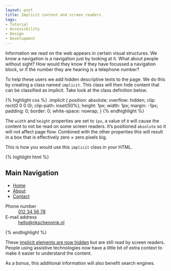 ```yaml
---
layout: post
title: Implicit content and screen readers
tags:
- Tutorial
- Accessibility
- Design
- Development
---
```

Information we read on the web appears in certain visual structures. We know a navigation is a navigation just by looking at it. What about people without sight? How would they know if they have focussed a navigation block, or if the number they are hearing is a telephone number? 

To help these users we add hidden descriptive texts to the page. We do this by creating a class named `implicit`. This class will then hide content that can be classified as implicit. Take look at the class definition below.

{% highlight css %}
.implicit {
  position: absolute;
  overflow: hidden;
  clip: rect(0 0 0 0);
  clip-path: inset(50%);
  height: 1px;
  width: 1px;
  margin: -1px;
  padding: 0;
  border: 0;
  white-space: nowrap;
}
{% endhighlight %}

The `width` and `height` properties are set to `1px`, a value of `0` will cause the content to not be read on some screen readers. It’s positioned `absolute` so it will not affect page flow. Combined with the other properties this will result in a box that is effectively zero &times; zero pixels big.

This is how you would use this `implicit` class in your HTML.

{% highlight html %}
<!-- navigation -->
<nav>
    <h1 class="implicit">Main Navigation</h1>
    <ul>
        <li><a href="/">Home</a>
        <li><a href="/">About</a>
        <li><a href="/">Contact</a>
    </ul>
</nav>

<!-- meta data -->
<dl>
    <dt class="implicit">Phone number</dt>
    <dd><a href="tel:012345678">012 34 56 78</a></dd>
    <dt class="implicit">E-mail address</dt>
    <dd><a href="mailto:hello@rikschennink.nl">hello@rikschennink.nl</a></dd>
</dl>
{% endhighlight %}

These [implicit elements are now hidden](http://codepen.io/rikschennink/pen/JRXjdQ) but are still read by screen readers. People using assistive technologies now have a little bit of extra context to make it easier to understand the content. 

As a bonus, this additional information will also benefit search engines.
